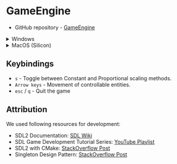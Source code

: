 # GameEngine

- GitHub repository - [GameEngine](https://github.ncsu.edu/yrajapa/GameEngine)

<details>
  <summary>Windows</summary>

## Requirements

1. Visual Studio Community 2022
2. SDL2 (included)

## How to Run

### Option 1: Run within Visual Studio

1. Open the solution (`GameEngine.sln`) in Visual Studio Community 2022.
2. In the run configurations dropdown:
   - Select **'RunEngine'** to run the game engine.
   - Select **'RunGame'** to run the game.
3. Click the **'Local Windows Debugger'** button to run the selected configuration within Visual Studio.

### Option 2: Run Manually

1. Right-click on the 'GameEngine' solution inside the Solution Explorer in Visual Studio.
2. Select **'Rebuild Solution'**.
3. To run the game:
   - Navigate to `GameEngine/x64/RunGame`.
   - Double-click the **Game.exe** file.
4. To run the game engine:
   - Navigate to `GameEngine/x64/RunEngine`.
   - Double-click the **GameEngine.exe** file.

**Note:**  
Ensure that the `SDL2.dll` file is present in the directories where the `.exe` files are located. This file is already included; do not remove it.

</details>

<details>
  <summary>MacOS (Silicon)</summary>

## Requirements
- Install SDL2: `brew install sdl2`
- Install CMake: `brew install cmake`
   
## Building and running
- Note: Pre-built binary can be found at `./build/GameEngine` (running this still requires SDL2 to be installed)
- To compile and run the game: `cmake -S . -B build && cmake --build build && ./build/GameEngine`
- In `CMakeLists.txt`, if `GameEngine/main.cpp` is included as an executable inside `add_executable()`, then the game engine itself will be executed
- If you wish to run the actual game, include `Game/main.cpp` instead of `GameEngine/main.cpp`

</details>

## Keybindings

- `s` - Toggle between Constant and Proportional scaling methods.
- `Arrow keys` - Movement of controllable entities.
- `esc` / `q` - Quit the game

## Attribution

We used following resources for development:

- SDL2 Documentation: [SDL Wiki](https://wiki.libsdl.org/SDL2/FrontPage)
- SDL Game Development Tutorial Series: [YouTube Playlist](https://www.youtube.com/watch?v=FxCC9Ces1Yg&list=PLSPw4ASQYyymu3PfG9gxywSPghnSMiOAW&index=2)
- SDL2 with CMake: [StackOverflow Post](https://stackoverflow.com/questions/28395833/using-sdl2-with-cmake)
- Singleton Design Pattern: [StackOverflow Post](https://stackoverflow.com/questions/1008019/how-do-you-implement-the-singleton-design-pattern)

